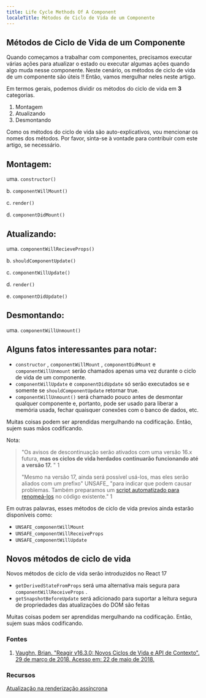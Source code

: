 ```yaml
---
title: Life Cycle Methods Of A Component
localeTitle: Métodos de Ciclo de Vida de um Componente
---
```

## Métodos de Ciclo de Vida de um Componente

Quando começamos a trabalhar com componentes, precisamos executar várias ações para atualizar o estado ou executar algumas ações quando algo muda nesse componente. Neste cenário, os métodos de ciclo de vida de um componente são úteis !! Então, vamos mergulhar neles neste artigo.

Em termos gerais, podemos dividir os métodos do ciclo de vida em **3** categorias.

1.  Montagem
2.  Atualizando
3.  Desmontando

Como os métodos do ciclo de vida são auto-explicativos, vou mencionar os nomes dos métodos. Por favor, sinta-se à vontade para contribuir com este artigo, se necessário.

## Montagem:

uma. `constructor()`

b. `componentWillMount()`

c. `render()`

d. `componentDidMount()`

## Atualizando:

uma. `componentWillRecieveProps()`

b. `shouldComponentUpdate()`

c. `componentWillUpdate()`

d. `render()`

e. `componentDidUpdate()`

## Desmontando:

uma. `componentWillUnmount()`

## Alguns fatos interessantes para notar:

*   `constructor` , `componentWillMount` , `componentDidMount` e `componentWillUnmount` serão chamados apenas uma vez durante o ciclo de vida de um componente.
*   `componentWillUpdate` e `componentDidUpdate` só serão executados se e somente se `shouldComponentUpdate` retornar true.
*   `componentWillUnmount()` será chamado pouco antes de desmontar qualquer componente e, portanto, pode ser usado para liberar a memória usada, fechar quaisquer conexões com o banco de dados, etc.

Muitas coisas podem ser aprendidas mergulhando na codificação. Então, sujem suas mãos codificando.

Nota:

> "Os avisos de descontinuação serão ativados com uma versão 16.x futura, **mas os ciclos de vida herdados continuarão funcionando até a versão 17.** " 1
> 
> "Mesmo na versão 17, ainda será possível usá-los, mas eles serão aliados com um prefixo" UNSAFE\_ "para indicar que podem causar problemas. Também preparamos um [script automatizado para renomeá-los](https://github.com/reactjs/react-codemod#rename-unsafe-lifecycles) no código existente." 1

Em outras palavras, esses métodos de ciclo de vida previos ainda estarão disponíveis como:

*   `UNSAFE_componentWillMount`
*   `UNSAFE_componentWillReceiveProps`
*   `UNSAFE_componentWillUpdate`

## Novos métodos de ciclo de vida

Novos métodos de ciclo de vida serão introduzidos no React 17

*   `getDerivedStateFromProps` será uma alternativa mais segura para `componentWillReceiveProps` .
*   `getSnapshotBeforeUpdate` será adicionado para suportar a leitura segura de propriedades das atualizações do DOM são feitas

Muitas coisas podem ser aprendidas mergulhando na codificação. Então, sujem suas mãos codificando.

### Fontes

1.  [Vaughn, Brian. "Reagir v16.3.0: Novos Ciclos de Vida e API de Contexto". 29 de março de 2018. Acesso em: 22 de maio de 2018.](https://reactjs.org/blog/2018/03/29/react-v-16-3.html)

### Recursos

[Atualização na renderização assíncrona](https://reactjs.org/blog/2018/03/27/update-on-async-rendering.html)
